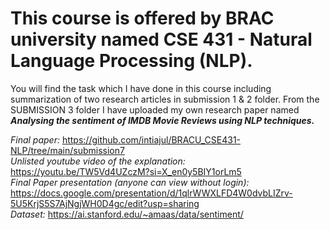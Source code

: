 # This course is offered by BRAC university named CSE 431 - Natural Language Processing (NLP).

You will find the task which I have done in this course including summarization of two research articles in submission 1 & 2 folder. From the SUBMISSION 3 folder I have uploaded my own research paper named **_Analysing the sentiment of IMDB Movie Reviews using NLP techniques._** 


_Final paper:_ https://github.com/intiajul/BRACU_CSE431-NLP/tree/main/submission7 <br>
_Unlisted youtube video of the explanation:_ https://youtu.be/TW5Vd4UZczM?si=X_en0y5BIY1orLm5 <br>
_Final Paper presentation (anyone can view without login):_
https://docs.google.com/presentation/d/1qlrWWXLFD4W0dvbLIZrv-5U5KrjS5S7AjNgjWH0D4gc/edit?usp=sharing <br>
_Dataset:_ https://ai.stanford.edu/~amaas/data/sentiment/





